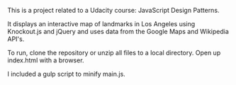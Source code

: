 This is a project related to a Udacity course: JavaScript Design Patterns.

It displays an interactive map of landmarks in Los Angeles using Knockout.js and jQuery and uses data from the Google Maps and Wikipedia API's.

To run, clone the repository or unzip all files to a local directory. Open up index.html with a browser.

I included a gulp script to minify main.js.
